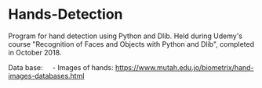 # Hands-Detection

Program for hand detection using Python and Dlib. Held during Udemy's course "Recognition of Faces and Objects with Python and Dlib", completed in October 2018.

Data base:
    - Images of hands: https://www.mutah.edu.jo/biometrix/hand-images-databases.html
